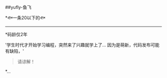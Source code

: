 ##yufly-鱼飞

*🐟一条20以下的🐟

---

*码龄仅2年

'学生时代才开始学习编程，突然来了兴趣就学上了...
因为是萌新，代码发布可能有缺陷，'

>请谅解！

*...


<!---
yu-fly/yu-fly is a ✨ special ✨ repository because its `README.md` (this file) appears on your GitHub profile.
You can click the Preview link to take a look at your changes.
--->

